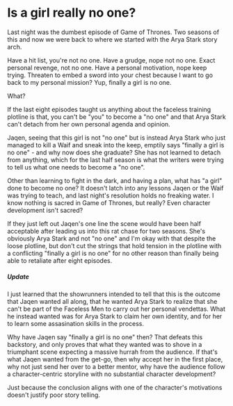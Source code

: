 # Is a girl really no one?

Last night was the dumbest episode of Game of Thrones. Two seasons of this and now we were back to where we started with the Arya Stark story arch. 

Have a hit list, you're not no one. Have a grudge, nope not no one. Exact personal revenge, not no one. Have a personal motivation, nope keep trying. Threaten to embed a sword into your chest because I want to go back to my personal mission? Yup, finally a girl is no one. 

What?

If the last eight episodes taught us anything about the faceless  training plotline is that, you can't be "you" to become a "no one" and that Arya Stark can't detach from her own personal agenda and opinion.

Jaqen, seeing that this girl is not "no one" but is instead Arya Stark who just managed to kill a Waif and sneak into the keep, emptily says "finally a girl is no one" - and why now does she graduate? She has not learned to detach from anything, which for the last half season is what the writers were trying to tell us what one needs to become a "no one".

Other than learning to fight in the dark, and having a plan, what has "a girl" done to become no one? It doesn't latch into any lessons Jaqen or the Waif was trying to teach, and last night's resolution holds no freaking water. I know nothing is sacred in Game of Thrones, but really? Even character development isn't sacred?

If they just left out Jaqen's one line the scene would have been half acceptable after leading us into this rat chase for two seasons. She's obviously Arya Stark and not "no one" and I'm okay with that despite the loose plotline, but don't cut the strings that hold tension in the plotline with a conflicting "finally a girl is no one" for no other reason than finally being able to retaliate after eight episodes. 

##### Update

I just learned that the showrunners intended to tell that this is the outcome that Jaqen wanted all along, that he wanted Arya Stark to realize that she can't be part of the Faceless Men to carry out her personal vendettas. What he instead wanted was for Arya Stark to claim her own identity, and for her to learn some assasination skills in the process.

Why have Jaqen say "finally a girl is no one" then? That defeats this backstory, and only proves that what they wanted was to  shove in a triumphant scene expecting a massive hurrah from the audience. If that's what Jaqen wanted from the get-go, then why accept her in the first place, why not just send her over to a better mentor, why have the audience follow a character-centric storyline with no substantial character development?

Just because the conclusion aligns with one of the character's motivations doesn't justify poor story telling. 